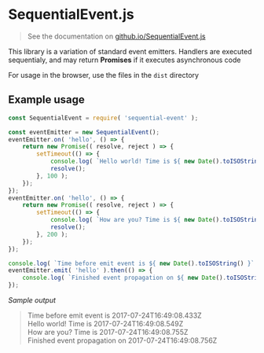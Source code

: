# SequentialEvent.js

> See the documentation on [github.io/SequentialEvent.js](https://nihilivin.github.io/SequentialEvent.js/)

This library is a variation of standard event emitters. Handlers are executed sequentialy, and may return **Promises** if it executes asynchronous code

For usage in the browser, use the files in the `dist` directory

## Example usage

```javascript
const SequentialEvent = require( 'sequential-event' );

const eventEmitter = new SequentialEvent();
eventEmitter.on( 'hello', () => {
	return new Promise(( resolve, reject ) => {
		setTimeout(() => {
			console.log( `Hello world! Time is ${ new Date().toISOString() }` );
			resolve();
		}, 100 );
	});
});
eventEmitter.on( 'hello', () => {
	return new Promise(( resolve, reject ) => {
		setTimeout(() => {
			console.log( `How are you? Time is ${ new Date().toISOString() }` );
			resolve();
		}, 200 );
	});
});

console.log( `Time before emit event is ${ new Date().toISOString() }` );
eventEmitter.emit( 'hello' ).then(() => {
	console.log( `Finished event propagation on ${ new Date().toISOString() }` );
});
```

*Sample output*

> Time before emit event is 2017-07-24T16:49:08.433Z  
> Hello world! Time is 2017-07-24T16:49:08.549Z  
> How are you? Time is 2017-07-24T16:49:08.755Z  
> Finished event propagation on 2017-07-24T16:49:08.756Z  
